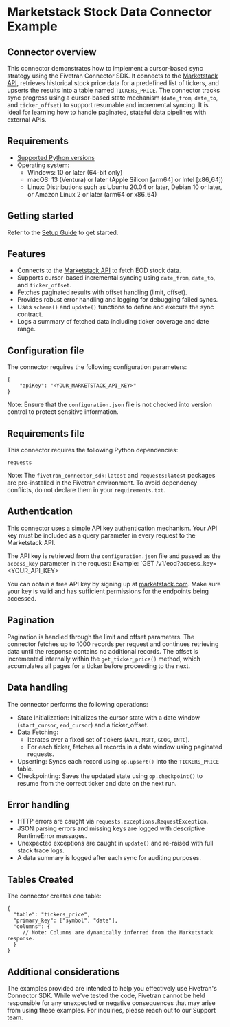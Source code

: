 # Marketstack Stock Data Connector Example

## Connector overview
This connector demonstrates how to implement a cursor-based sync strategy using the Fivetran Connector SDK. It connects to the [Marketstack API](https://marketstack.com/documentation), retrieves historical stock price data for a predefined list of tickers, and upserts the results into a table named ``TICKERS_PRICE``.
The connector tracks sync progress using a cursor-based state mechanism (`date_from`, `date_to`, and `ticker_offset`) to support resumable and incremental syncing. It is ideal for learning how to handle paginated, stateful data pipelines with external APIs.


## Requirements
- [Supported Python versions](https://github.com/fivetran/fivetran_connector_sdk/blob/main/README.md#requirements)   
- Operating system:
  - Windows: 10 or later (64-bit only)
  - macOS: 13 (Ventura) or later (Apple Silicon [arm64] or Intel [x86_64])
  - Linux: Distributions such as Ubuntu 20.04 or later, Debian 10 or later, or Amazon Linux 2 or later (arm64 or x86_64)


## Getting started
Refer to the [Setup Guide](https://fivetran.com/docs/connectors/connector-sdk/setup-guide) to get started.


## Features
- Connects to the [Marketstack API](https://marketstack.com/documentation) to fetch EOD stock data.
- Supports cursor-based incremental syncing using `date_from`, `date_to`, and `ticker_offset`.
- Fetches paginated results with offset handling (limit, offset).
- Provides robust error handling and logging for debugging failed syncs.
- Uses `schema()` and `update()` functions to define and execute the sync contract.
- Logs a summary of fetched data including ticker coverage and date range.


## Configuration file
The connector requires the following configuration parameters: 

```
{
    "apiKey": "<YOUR_MARKETSTACK_API_KEY>"
}
```

Note: Ensure that the `configuration.json` file is not checked into version control to protect sensitive information.


## Requirements file
This connector requires the following Python dependencies:

```
requests
```

Note: The `fivetran_connector_sdk:latest` and `requests:latest` packages are pre-installed in the Fivetran environment. To avoid dependency conflicts, do not declare them in your `requirements.txt`.


## Authentication
This connector uses a simple API key authentication mechanism. Your API key must be included as a query parameter in every request to the Marketstack API.

The API key is retrieved from the `configuration.json` file and passed as the `access_key` parameter in the request:
Example:
`GET /v1/eod?access_key=<YOUR_API_KEY>

You can obtain a free API key by signing up at [marketstack.com](https://marketstack.com/). Make sure your key is valid and has sufficient permissions for the endpoints being accessed.


## Pagination
Pagination is handled through the limit and offset parameters. The connector fetches up to 1000 records per request and continues retrieving data until the response contains no additional records.
The offset is incremented internally within the `get_ticker_price()` method, which accumulates all pages for a ticker before proceeding to the next.


## Data handling
The connector performs the following operations:
- State Initialization: Initializes the cursor state with a date window (`start_cursor`, `end_cursor`) and a ticker_offset.
- Data Fetching:
  - Iterates over a fixed set of tickers (`AAPL`, `MSFT`, `GOOG`, `INTC`). 
  - For each ticker, fetches all records in a date window using paginated requests. 
- Upserting: Syncs each record using `op.upsert()` into the `TICKERS_PRICE` table.
- Checkpointing: Saves the updated state using `op.checkpoint()` to resume from the correct ticker and date on the next run.


## Error handling
- HTTP errors are caught via `requests.exceptions.RequestException`.
- JSON parsing errors and missing keys are logged with descriptive RuntimeError messages.
- Unexpected exceptions are caught in `update()` and re-raised with full stack trace logs.
- A data summary is logged after each sync for auditing purposes.


## Tables Created
The connector creates one table:

```
{
  "table": "tickers_price",
  "primary_key": ["symbol", "date"],
  "columns": {
     // Note: Columns are dynamically inferred from the Marketstack response. 
  }
}
```


## Additional considerations

The examples provided are intended to help you effectively use Fivetran's Connector SDK. While we've tested the code, Fivetran cannot be held responsible for any unexpected or negative consequences that may arise from using these examples. For inquiries, please reach out to our Support team.
